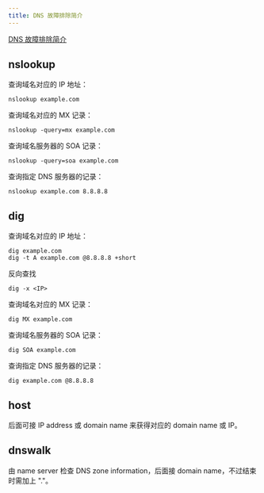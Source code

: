 ```yaml
---
title: DNS 故障排除简介
---
```

[DNS 故障排除简介](https://www.redhat.com/sysadmin/intro-dns-troubleshooting)
## nslookup
查询域名对应的 IP 地址：
```
nslookup example.com
```
查询域名对应的 MX 记录：
```
nslookup -query=mx example.com
```
查询域名服务器的 SOA 记录：
```
nslookup -query=soa example.com
```
查询指定 DNS 服务器的记录：
```
nslookup example.com 8.8.8.8
```

## dig
查询域名对应的 IP 地址：
```
dig example.com
dig -t A example.com @8.8.8.8 +short
```
反向查找
```
dig -x <IP>
```
查询域名对应的 MX 记录：
```
dig MX example.com
```
查询域名服务器的 SOA 记录：
```
dig SOA example.com
```
查询指定 DNS 服务器的记录：
```
dig example.com @8.8.8.8
```

## host 
后面可接 IP address 或 domain name 来获得对应的 domain name 或 IP。

## dnswalk 
由 name server 检查 DNS zone information，后面接 domain name，不过结束时需加上 "."。
